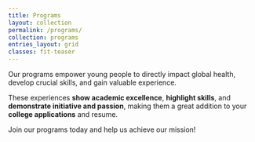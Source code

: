 ```yaml
---
title: Programs
layout: collection
permalink: /programs/
collection: programs
entries_layout: grid
classes: fit-teaser
---
```


Our programs empower young people to directly impact global health, develop crucial skills, and gain valuable experience. 

These experiences **show academic excellence**, **highlight skills**, and **demonstrate initiative and passion**, making them a great addition to your **college applications** and resume. 

Join our programs today and help us achieve our mission!